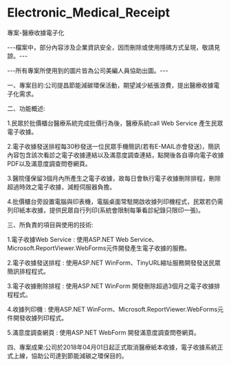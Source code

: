 # Electronic_Medical_Receipt
專案-醫療收據電子化

---檔案中，部分內容涉及企業資訊安全，因而刪除或使用隱碼方式呈現，敬請見諒。---

---所有專案所使用到的圖片皆為公司美編人員協助出圖。---

一、專案目的:公司提昌節能減碳環保活動，期望減少紙張浪費，提出醫療收據電子化需求。

二、功能概述:

1.民眾於批價櫃台醫療系統完成批價行為後，醫療系統call Web Service 產生民眾電子收據。

2.電子收據發送排程每30秒發送一位民眾手機簡訊(若有E-MAIL亦會發送)，簡訊內容包含該次看診之電子收據連結以及滿意度調查連結，點開後各自導向電子收據PDF以及滿意度調查問卷網頁。

3.醫院僅保留3個月內所產生之電子收據，故每日會執行電子收據刪除排程，刪除超過時效之電子收據，減輕伺服器負擔。

4.批價櫃台旁設置電腦與印表機，電腦桌面常駐開啟收據列印機程式，民眾若仍需列印紙本收據，提供民眾自行列印(系統會限制每筆看診紀錄只限印一張)。

三、所負責的項目與使用的技術:

1.電子收據Web Service : 使用ASP.NET Web Service、Microsoft.ReportViewer.WebForms元件開發產生電子收據的服務。

2.電子收據發送排程 : 使用ASP.NET WinForm、TinyURL縮址服務開發發送民眾簡訊排程程式。

3.電子收據刪除排程 : 使用ASP.NET WinForm 開發刪除超過3個月之電子收據排程程式。

4.收據列印機 : 使用ASP.NET WinForm、Microsoft.ReportViewer.WebForms元件開發收據列印程式。

5.滿意度調查網頁 : 使用ASP.NET WebForm 開發滿意度調查問卷網頁。

四、專案成果:公司於2018年04月01日起正式取消醫療紙本收據，電子收據系統正式上線，協助公司達到節能減碳之環保目的。

